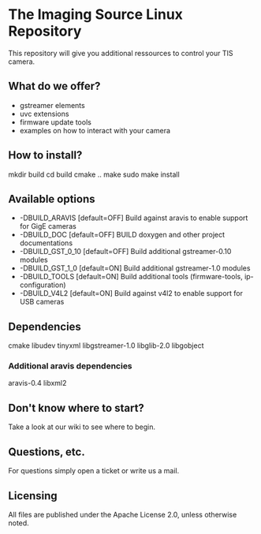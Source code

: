 # The Imaging Source Linux Repository

This repository will give you additional ressources to control your TIS camera.

## What do we offer?

* gstreamer elements
* uvc extensions
* firmware update tools
* examples on how to interact with your camera

## How to install?

mkdir build
cd build
cmake ..
make
sudo make install

## Available options

* -DBUILD_ARAVIS [default=OFF]
Build against aravis to enable support for GigE cameras
* -DBUILD_DOC [default=OFF]
BUILD doxygen and other project documentations
* -DBUILD_GST_0_10 [default=OFF]
Build additional gstreamer-0.10 modules
* -DBUILD_GST_1_0 [default=ON]
Build additional gstreamer-1.0 modules
* -DBUILD_TOOLS [default=ON]
Build additional tools (firmware-tools, ip-configuration)
* -DBUILD_V4L2 [default=ON]
Build against v4l2 to enable support for USB cameras


## Dependencies

cmake
libudev
tinyxml
libgstreamer-1.0
libglib-2.0
libgobject

### Additional aravis dependencies

aravis-0.4
libxml2

## Don't know where to start?

Take a look at our wiki to see where to begin.

## Questions, etc.

For questions simply open a ticket or write us a mail.

## Licensing

All files are published under the Apache License 2.0, unless otherwise noted.
